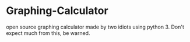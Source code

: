 # Graphing-Calculator
open source graphing calculator made by two idiots using python 3. Don't expect much from this, be warned.
